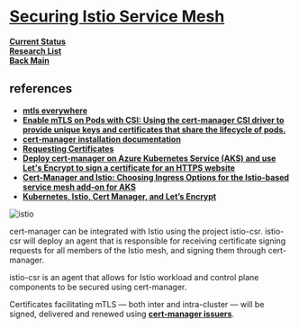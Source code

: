 # **[Securing Istio Service Mesh](https://cert-manager.io/docs/usage/istio-csr/)**

**[Current Status](../../../../../development/status/weekly/current_status.md)**\
**[Research List](../../../../research_list.md)**\
**[Back Main](../../../../../README.md)**

## references

- **[mtls everywhere](https://blog.frankel.ch/mtls-everywhere/)**
- **[Enable mTLS on Pods with CSI: Using the cert-manager CSI driver to provide unique keys and certificates that share the lifecycle of pods.](https://cert-manager.io/docs/usage/csi/)**
- **[cert-manager installation documentation](https://cert-manager.io/docs/installation/kubernetes/)**
- **[Requesting Certificates](https://cert-manager.io/docs/usage/)**
- **[Deploy cert-manager on Azure Kubernetes Service (AKS) and use Let's Encrypt to sign a certificate for an HTTPS website](https://cert-manager.io/docs/tutorials/getting-started-aks-letsencrypt/)**
- **[Cert-Manager and Istio: Choosing Ingress Options for the Istio-based service mesh add-on for AKS](https://medium.com/microsoftazure/cert-manager-and-istio-choosing-ingress-options-for-the-istio-based-service-mesh-add-on-for-aks-c633c97fa4f2)**
- **[Kubernetes, Istio, Cert Manager, and Let’s Encrypt](https://medium.com/@rd.petrusek/kubernetes-istio-cert-manager-and-lets-encrypt-c3e0822a3aaf)**

![istio](https://cert-manager.io/images/request-certificate-overview/request-certificate-mesh.svg)

cert-manager can be integrated with Istio using the project istio-csr. istio-csr will deploy an agent that is responsible for receiving certificate signing requests for all members of the Istio mesh, and signing them through cert-manager.

istio-csr is an agent that allows for Istio workload and control plane components to be secured using cert-manager.

Certificates facilitating mTLS — both inter and intra-cluster — will be signed, delivered and renewed using **[cert-manager issuers](https://cert-manager.io/docs/concepts/issuer)**.
